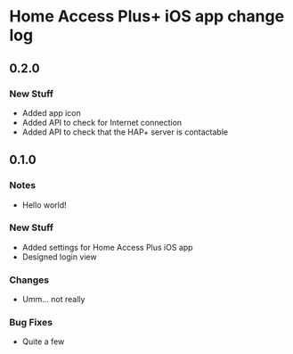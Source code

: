 # Home Access Plus+ iOS app change log

## 0.2.0

### New Stuff
* Added app icon
* Added API to check for Internet connection
* Added API to check that the HAP+ server is contactable

## 0.1.0

### Notes
* Hello world!

### New Stuff
* Added settings for Home Access Plus iOS app
* Designed login view

### Changes
* Umm... not really

### Bug Fixes
* Quite a few